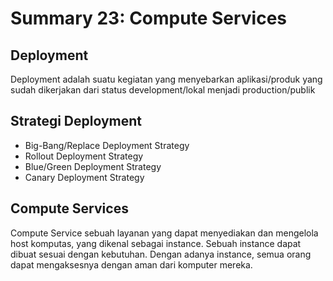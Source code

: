 # Summary 23: Compute Services
## Deployment 
Deployment adalah suatu kegiatan yang menyebarkan aplikasi/produk yang sudah
dikerjakan dari status development/lokal menjadi production/publik

## Strategi Deployment
- Big-Bang/Replace Deployment Strategy
- Rollout Deployment Strategy
- Blue/Green Deployment Strategy
- Canary Deployment Strategy 

## Compute Services
Compute Service sebuah layanan yang dapat menyediakan dan mengelola host
komputas, yang dikenal sebagai instance. Sebuah instance dapat dibuat sesuai 
dengan kebutuhan. Dengan adanya instance, semua orang dapat mengaksesnya 
dengan aman dari komputer mereka. 